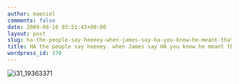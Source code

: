 ```yaml
---
author: maeniel
comments: false
date: 2009-06-16 03:51:43+00:00
layout: post
slug: ha-the-people-say-heeeey-when-james-say-ha-you-know-he-meant-that-shit
title: HA the people say heeeey. when James say HA you know he meant that shit.
wordpress_id: 370
---
```


![i31_19363371](http://maeniel.files.wordpress.com/2009/06/i31_19363371.jpg)
